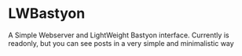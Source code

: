 # LWBastyon

A Simple Webserver and LightWeight Bastyon interface.
Currently is readonly, but you can see posts in a very simple and minimalistic way
